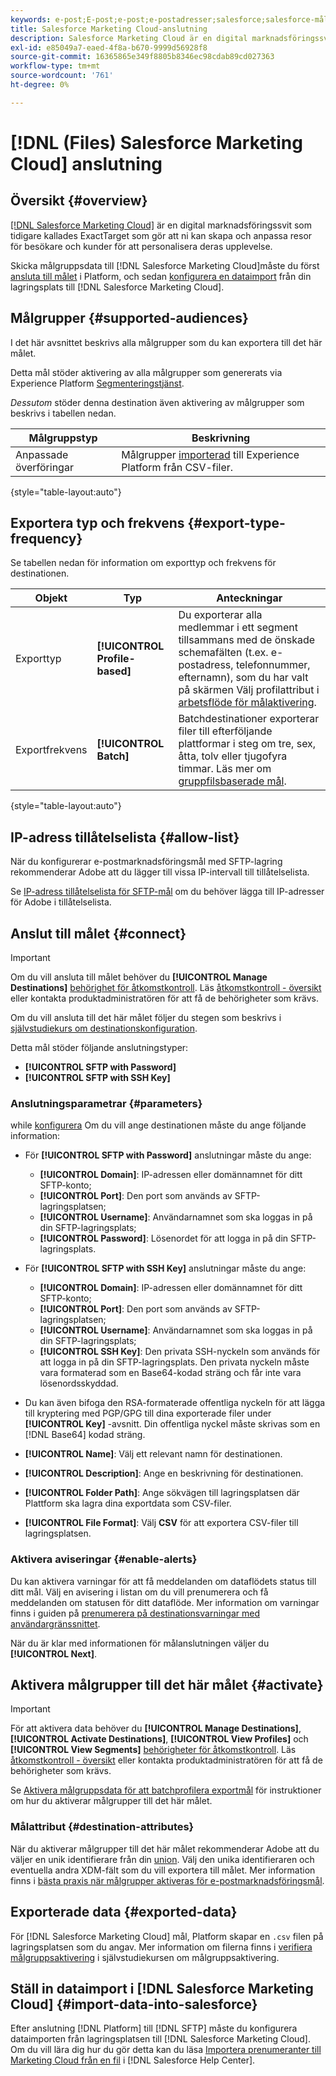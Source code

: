 ```yaml
---
keywords: e-post;E-post;e-post;e-postadresser;salesforce;salesforce-mål
title: Salesforce Marketing Cloud-anslutning
description: Salesforce Marketing Cloud är en digital marknadsföringssvit som tidigare kallades ExactTarget som gör att ni kan skapa och anpassa resor för besökare och kunder för att personalisera deras upplevelse.
exl-id: e85049a7-eaed-4f8a-b670-9999d56928f8
source-git-commit: 16365865e349f8805b8346ec98cdab89cd027363
workflow-type: tm+mt
source-wordcount: '761'
ht-degree: 0%

---
```


# [!DNL (Files) Salesforce Marketing Cloud] anslutning

## Översikt {#overview}

[[!DNL Salesforce Marketing Cloud]](https://www.salesforce.com/products/marketing-cloud/email-marketing/) är en digital marknadsföringssvit som tidigare kallades ExactTarget som gör att ni kan skapa och anpassa resor för besökare och kunder för att personalisera deras upplevelse.

Skicka målgruppsdata till [!DNL Salesforce Marketing Cloud]måste du först [ansluta till målet](#connect-destination) i Platform, och sedan [konfigurera en dataimport](#import-data-into-salesforce) från din lagringsplats till [!DNL Salesforce Marketing Cloud].

## Målgrupper {#supported-audiences}

I det här avsnittet beskrivs alla målgrupper som du kan exportera till det här målet.

Detta mål stöder aktivering av alla målgrupper som genererats via Experience Platform [Segmenteringstjänst](../../../segmentation/home.md).

*Dessutom* stöder denna destination även aktivering av målgrupper som beskrivs i tabellen nedan.

| Målgruppstyp | Beskrivning |
---------|----------|
| Anpassade överföringar | Målgrupper [importerad](../../../segmentation/ui/overview.md#import-audience) till Experience Platform från CSV-filer. |

{style="table-layout:auto"}

## Exportera typ och frekvens {#export-type-frequency}

Se tabellen nedan för information om exporttyp och frekvens för destinationen.

| Objekt | Typ | Anteckningar |
---------|----------|---------|
| Exporttyp | **[!UICONTROL Profile-based]** | Du exporterar alla medlemmar i ett segment tillsammans med de önskade schemafälten (t.ex. e-postadress, telefonnummer, efternamn), som du har valt på skärmen Välj profilattribut i [arbetsflöde för målaktivering](../../ui/activate-batch-profile-destinations.md#select-attributes). |
| Exportfrekvens | **[!UICONTROL Batch]** | Batchdestinationer exporterar filer till efterföljande plattformar i steg om tre, sex, åtta, tolv eller tjugofyra timmar. Läs mer om [gruppfilsbaserade mål](/help/destinations/destination-types.md#file-based). |

{style="table-layout:auto"}

## IP-adress tillåtelselista {#allow-list}

När du konfigurerar e-postmarknadsföringsmål med SFTP-lagring rekommenderar Adobe att du lägger till vissa IP-intervall till tillåtelselista.

Se [IP-adress tillåtelselista för SFTP-mål](../cloud-storage/ip-address-allow-list.md) om du behöver lägga till IP-adresser för Adobe i tillåtelselista.

## Anslut till målet {#connect}

>[!IMPORTANT]
> 
>Om du vill ansluta till målet behöver du **[!UICONTROL Manage Destinations]** [behörighet för åtkomstkontroll](/help/access-control/home.md#permissions). Läs [åtkomstkontroll - översikt](/help/access-control/ui/overview.md) eller kontakta produktadministratören för att få de behörigheter som krävs.

Om du vill ansluta till det här målet följer du stegen som beskrivs i [självstudiekurs om destinationskonfiguration](../../ui/connect-destination.md).

Detta mål stöder följande anslutningstyper:

* **[!UICONTROL SFTP with Password]**
* **[!UICONTROL SFTP with SSH Key]**

### Anslutningsparametrar {#parameters}

while [konfigurera](../../ui/connect-destination.md) Om du vill ange destinationen måste du ange följande information:

* För **[!UICONTROL SFTP with Password]** anslutningar måste du ange:
   * **[!UICONTROL Domain]**: IP-adressen eller domännamnet för ditt SFTP-konto;
   * **[!UICONTROL Port]**: Den port som används av SFTP-lagringsplatsen;
   * **[!UICONTROL Username]**: Användarnamnet som ska loggas in på din SFTP-lagringsplats;
   * **[!UICONTROL Password]**: Lösenordet för att logga in på din SFTP-lagringsplats.
* För **[!UICONTROL SFTP with SSH Key]** anslutningar måste du ange:
   * **[!UICONTROL Domain]**: IP-adressen eller domännamnet för ditt SFTP-konto;
   * **[!UICONTROL Port]**: Den port som används av SFTP-lagringsplatsen;
   * **[!UICONTROL Username]**: Användarnamnet som ska loggas in på din SFTP-lagringsplats;
   * **[!UICONTROL SSH Key]**: Den privata SSH-nyckeln som används för att logga in på din SFTP-lagringsplats. Den privata nyckeln måste vara formaterad som en Base64-kodad sträng och får inte vara lösenordsskyddad.

* Du kan även bifoga den RSA-formaterade offentliga nyckeln för att lägga till kryptering med PGP/GPG till dina exporterade filer under **[!UICONTROL Key]** -avsnitt. Din offentliga nyckel måste skrivas som en [!DNL Base64] kodad sträng.
* **[!UICONTROL Name]**: Välj ett relevant namn för destinationen.
* **[!UICONTROL Description]**: Ange en beskrivning för destinationen.
* **[!UICONTROL Folder Path]**: Ange sökvägen till lagringsplatsen där Plattform ska lagra dina exportdata som CSV-filer.
* **[!UICONTROL File Format]**: Välj **CSV** för att exportera CSV-filer till lagringsplatsen.

<!--

Commenting out Amazon S3 bucket part for now until support is clarified

- **[!UICONTROL Bucket name]**: Your Amazon S3 bucket, where Platform will deposit the data export. Your input must be between 3 and 63 characters long. Must begin and end with a letter or number. Must contain only lowercase letters, numbers, or hyphens ( - ). Must not be formatted as an IP address (for example, 192.100.1.1).

-->

### Aktivera aviseringar {#enable-alerts}

Du kan aktivera varningar för att få meddelanden om dataflödets status till ditt mål. Välj en avisering i listan om du vill prenumerera och få meddelanden om statusen för ditt dataflöde. Mer information om varningar finns i guiden på [prenumerera på destinationsvarningar med användargränssnittet](../../ui/alerts.md).

När du är klar med informationen för målanslutningen väljer du **[!UICONTROL Next]**.

## Aktivera målgrupper till det här målet {#activate}

>[!IMPORTANT]
> 
>För att aktivera data behöver du **[!UICONTROL Manage Destinations]**, **[!UICONTROL Activate Destinations]**, **[!UICONTROL View Profiles]** och **[!UICONTROL View Segments]** [behörigheter för åtkomstkontroll](/help/access-control/home.md#permissions). Läs [åtkomstkontroll - översikt](/help/access-control/ui/overview.md) eller kontakta produktadministratören för att få de behörigheter som krävs.

Se [Aktivera målgruppsdata för att batchprofilera exportmål](../../ui/activate-batch-profile-destinations.md) för instruktioner om hur du aktiverar målgrupper till det här målet.

### Målattribut {#destination-attributes}

När du aktiverar målgrupper till det här målet rekommenderar Adobe att du väljer en unik identifierare från din [union](../../../profile/home.md#profile-fragments-and-union-schemas). Välj den unika identifieraren och eventuella andra XDM-fält som du vill exportera till målet. Mer information finns i [bästa praxis när målgrupper aktiveras för e-postmarknadsföringsmål](overview.md#best-practices).

## Exporterade data {#exported-data}

För [!DNL Salesforce Marketing Cloud] mål, Platform skapar en `.csv` filen på lagringsplatsen som du angav. Mer information om filerna finns i [verifiera målgruppsaktivering](../../ui/activate-batch-profile-destinations.md#verify) i självstudiekursen om målgruppsaktivering.

## Ställ in dataimport i [!DNL Salesforce Marketing Cloud] {#import-data-into-salesforce}

Efter anslutning [!DNL Platform] till [!DNL SFTP] måste du konfigurera dataimporten från lagringsplatsen till [!DNL Salesforce Marketing Cloud]. Om du vill lära dig hur du gör detta kan du läsa [Importera prenumeranter till Marketing Cloud från en fil](https://help.salesforce.com/articleView?id=mc_es_import_subscribers_from_file.htm&amp;type=5) i [!DNL Salesforce Help Center].
